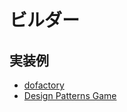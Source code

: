 # ビルダー

## 実装例
- [dofactory](https://github.com/stage-clear/Learning-javascript/blob/master/DesignPatterns/dofactory.com/builder.md)
- [Design Patterns Game](https://github.com/stage-clear/Learning-javascript/blob/master/DesignPatterns/designpatternsgame.com/builder.md)


